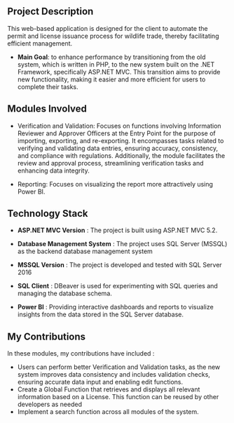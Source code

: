 ## Project Description

This web-based application is designed for the client to automate the permit and license issuance process for wildlife trade, thereby facilitating efficient management.

- **Main Goal**: to enhance performance by transitioning from the old system, which is written in PHP, to the new system built on the .NET Framework,
  specifically ASP.NET MVC. This transition aims to provide new functionality, making it easier and more efficient for users to complete their tasks.
  
## Modules Involved

- Verification and Validation: Focuses on functions involving Information Reviewer and Approver Officers at the Entry Point for the purpose of importing, exporting, and re-exporting. It encompasses tasks related to verifying and validating data entries, ensuring accuracy, consistency, and compliance with regulations. Additionally, the module facilitates the review and approval process, streamlining verification tasks and enhancing data integrity.

- Reporting: Focuses on visualizing the report more attractively using Power BI.

## Technology Stack

- **ASP.NET MVC Version** : The project is built using ASP.NET MVC 5.2.

- **Database Management System** : The project uses SQL Server (MSSQL) as the backend database management system

- **MSSQL Version** : The project is developed and tested with SQL Server 2016

- **SQL Client** : DBeaver is used for experimenting with SQL queries and managing the database schema.

- **Power BI** : Providing interactive dashboards and reports to visualize insights from the data stored in the SQL Server database.

## My Contributions

In these modules, my contributions have included :

- Users can perform better Verification and Validation tasks, as the new system improves data consistency and includes validation checks, ensuring accurate data input and enabling edit functions.
- Create a Global Function that retrieves and displays all relevant information based on a License. This function can be reused by other developers as needed
- Implement a search function across all modules of the system.

